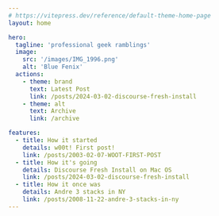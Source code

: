 ```yaml
---
# https://vitepress.dev/reference/default-theme-home-page
layout: home

hero:
  tagline: 'professional geek ramblings'
  image:
    src: '/images/IMG_1996.png'
    alt: 'Blue Fenix'
  actions:
    - theme: brand
      text: Latest Post
      link: /posts/2024-03-02-discourse-fresh-install
    - theme: alt
      text: Archive
      link: /archive

features:
  - title: How it started
    details: w00t! First post!
    link: /posts/2003-02-07-WOOT-FIRST-POST
  - title: How it's going
    details: Discourse Fresh Install on Mac OS
    link: /posts/2024-03-02-discourse-fresh-install
  - title: How it once was
    details: Andre 3 stacks in NY
    link: /posts/2008-11-22-andre-3-stacks-in-ny
---
```


<style>
img.VPImage.image-src {
  border-radius: 50%;
}

.VPHero::before {
  content: url('/images/header_transparent.png');
  max-width: 100%;
  height: auto;
}

@media (max-width: 768px) {
  .VPHero::before {
    content: url('/images/header_transparent_mobile.png');
  }
}
</style>
